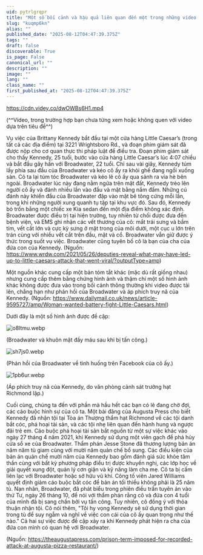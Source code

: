 ```yaml
---
uid: pytrlgrqpr
title: "Một số bối cảnh và hậu quả liên quan đến một trong những video đánh nhau gây tranh cãi và lan truyền nhất mọi thời đại - Brittany Kennedy tấn công Emily Broadwater khi con của cô ấy cố gắng tham gia"
slug: "kuqmp6kn"
alias: ""
published_date: "2025-08-12T04:47:39.375Z"
tags: ""
draft: false
discoverable: True
is_page: False
canonical_url: ""
description: ""
image: ""
lang: ""
class_name: ""
first_published_at: "2025-08-12T04:47:39.375Z"
---
```


https://cdn.videy.co/dwOWBs6H1.mp4

(^^Video, trong trường hợp bạn chưa từng xem hoặc không quen với video dựa trên tiêu đề^^)

Vụ việc của Brittany Kennedy bắt đầu tại một cửa hàng Little Caesar’s (trong tất cả các địa điểm) tại 3221 Wrightsboro Rd., và đoạn phim giám sát đã được nộp cho cơ quan thực thi pháp luật để điều tra. Đoạn phim giám sát cho thấy Kennedy, 25 tuổi, bước vào cửa hàng Little Caesar’s lúc 4:07 chiều và bắt đầu gây hấn với Broadwater, 22 tuổi. Chỉ sau vài giây, Kennedy túm lấy phía sau đầu của Broadwater và kéo cô ấy ra khỏi ghế đang ngồi xuống sàn. Cô ta lại túm tóc Broadwater và kéo lê cô ấy qua sảnh ra vỉa hè bên ngoài. Broadwater lúc này đang nằm ngửa trên mặt đất, Kennedy trèo lên người cô ấy và đánh nhiều lần vào đầu và mặt bằng nắm đấm. Những cú đánh này khiến đầu của Broadwater đập vào mặt bê tông cứng mỗi lần, trong khi những người xung quanh tụ tập tại khu vực đó. Sau đó, Kennedy bỏ trốn bằng một chiếc xe Kia sedan đến một địa điểm không xác định. Broadwater được điều trị tại hiện trường, tuy nhiên từ chối được đưa đến bệnh viện, và EMS ghi nhận các vết thương của cô: mắt trái sưng và bầm tím, vết cắt lớn và cực kỳ sưng ở mặt trong của môi dưới, một cục u lớn trên trán cùng với nhiều vết cắt trên đầu, mặt và cổ. Broadwater vẫn giữ được ý thức trong suốt vụ việc. Broadwater cũng tuyên bố cô là bạn của cha của đứa con của Kennedy. (Nguồn: https://www.wrdw.com/2021/05/26/deputies-reveal-what-may-have-led-up-to-little-caesars-attack-that-went-viral/?outputType=amp)

Một nguồn khác cung cấp một bản tóm tắt khác (mặc dù rất giống nhau) nhưng cung cấp thêm bằng chứng hình ảnh và thậm chí một số hình ảnh khác không được đưa vào trong bối cảnh thông thường khi video được tải lên, chẳng hạn như phản hồi của Broadwater và áp phích truy nã của Kennedy. (Nguồn: https://www.dailymail.co.uk/news/article-9595727/amp/Woman-wanted-battery-fight-Little-Caesars.html)

Dưới đây là một số hình ảnh được đề cập:

![o8ltmu.webp](https://files.catbox.moe/o8ltmu.webp)

(Broadwater và khuôn mặt đầy máu sau khi bị tấn công.)

![sh7js0.webp](https://files.catbox.moe/sh7js0.webp)

(Phản hồi của Broadwater về tình huống trên Facebook của cô ấy.)

![1pb6ur.webp](https://files.catbox.moe/1pb6ur.webp)

(Áp phích truy nã của Kennedy, do văn phòng cảnh sát trưởng hạt Richmond lập.)

Cuối cùng, chúng ta đến với phần mà hầu hết các bạn có lẽ đang chờ đợi, các cáo buộc hình sự của cô ta. Một bài đăng của Augusta Press cho biết Kennedy đã nhận tội tại Tòa án Thượng thẩm hạt Richmond về các tội danh bắt cóc, phá hoại tài sản, và các tội nhẹ liên quan đến hành hung và ngược đãi trẻ em. Cáo buộc phá hoại tài sản bắt nguồn từ một sự việc khác vào ngày 27 tháng 4 năm 2021, khi Kennedy sử dụng một viên gạch để phá hủy cửa sổ xe của Broadwater. Thẩm phán Jesse Stone đã thương lượng bản án năm năm tù giam cùng với mười năm quản chế bổ sung. Các điều kiện của bản án quản chế mười năm của Kennedy bao gồm đánh giá sức khỏe tâm thần cùng với bất kỳ phương pháp điều trị được khuyến nghị, các lớp học về giải quyết xung đột, quản lý cơn giận và kỹ năng làm cha mẹ. Cô ta bị cấm liên lạc với Broadwater hoặc sở hữu vũ khí. Công tố viên Jared Williams quyết định giảm cáo buộc bắt cóc để bản án tối thiểu không phải là 25 năm tù. Nạn nhân, Broadwater, đã phát biểu trong phiên điều trần tuyên án vào thứ Tư, ngày 26 tháng 10, để nói với thẩm phán rằng cô và đứa con 4 tuổi của mình đã bị sang chấn bởi vụ tấn công. Tuy nhiên, cô đồng ý với thỏa thuận nhận tội. Cô nói thêm, "Tôi hy vọng Kennedy sẽ sử dụng thời gian trong tù để suy ngẫm và nghĩ về việc con cái của cô ấy quan trọng như thế nào." Cả hai sự việc được đề cập xảy ra khi Kennedy phát hiện ra cha của đứa con mình có quan hệ với Broadwater.

(Nguồn: https://theaugustapress.com/prison-term-imposed-for-recorded-attack-at-augusta-pizza-restaurant/)

